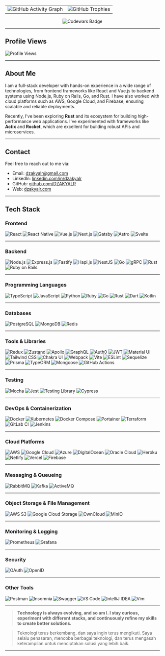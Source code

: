<table>
  <tr>
    <td align="center">
      <img src="https://github-readme-activity-graph.vercel.app/graph?username=DZAKYALR&theme=react-dark&column=3&margin-w=15&margin-h=15" alt="GitHub Activity Graph"/>
    </td>
    <td align="center">
      <img src="https://github-profile-trophy.vercel.app/?username=DZAKYALR&column=1&margin-w=15&margin-h=15" alt="GitHub Trophies"/>
    </td>
  </tr>
</table>

<p align="center">
  <img src="https://www.codewars.com/users/DZAKYALR/badges/large" alt="Codewars Badge"/>
</p>

---

## Profile Views

![Profile Views](https://komarev.com/ghpvc/?username=DZAKYALR&color=green)

---


## About Me

I am a full-stack developer with hands-on experience in a wide range of technologies, from frontend frameworks like React and Vue.js to backend systems using Node.js, Ruby on Rails, Go, and Rust. I have also worked with cloud platforms such as AWS, Google Cloud, and Firebase, ensuring scalable and reliable deployments.

Recently, I've been exploring **Rust** and its ecosystem for building high-performance web applications. I've experimented with frameworks like **Actix** and **Rocket**, which are excellent for building robust APIs and microservices.

---

## Contact

Feel free to reach out to me via:

- Email: [dzakyalr@gmail.com](mailto:dzakyalr@gmail.com)
- LinkedIn: [linkedin.com/in/dzakyalr](https://www.linkedin.com/in/dzakyalr)
- GitHub: [github.com/DZAKYALR](https://github.com/DZAKYALR)
- Web: [dzakyalr.com](https://dzakyalr.com)
---

## Tech Stack

### Frontend
<div>
  <img src="https://img.shields.io/badge/React-20232A?style=for-the-badge&logo=react&logoColor=61DAFB" alt="React" />
  <img src="https://img.shields.io/badge/React_Native-20232A?style=for-the-badge&logo=react&logoColor=61DAFB" alt="React Native" />
  <img src="https://img.shields.io/badge/Vue.js-35495E?style=for-the-badge&logo=vue.js&logoColor=4FC08D" alt="Vue.js" />
  <img src="https://img.shields.io/badge/Next.js-000000?style=for-the-badge&logo=next.js&logoColor=white" alt="Next.js" />
  <img src="https://img.shields.io/badge/Gatsby-663399?style=for-the-badge&logo=gatsby&logoColor=white" alt="Gatsby" />
  <img src="https://img.shields.io/badge/Astro-FF5D01?style=for-the-badge&logo=astro&logoColor=white" alt="Astro" />
  <img src="https://img.shields.io/badge/Svelte-FF3E00?style=for-the-badge&logo=svelte&logoColor=white" alt="Svelte" />
</div>

---

### Backend
<div>
  <img src="https://img.shields.io/badge/Node.js-43853D?style=for-the-badge&logo=node.js&logoColor=white" alt="Node.js" />
  <img src="https://img.shields.io/badge/Express.js-000000?style=for-the-badge&logo=express&logoColor=white" alt="Express.js" />
  <img src="https://img.shields.io/badge/Fastify-000000?style=for-the-badge&logo=fastify&logoColor=white" alt="Fastify" />
  <img src="https://img.shields.io/badge/Hapi.js-FF4088?style=for-the-badge&logo=hapi&logoColor=white" alt="Hapi.js" />
  <img src="https://img.shields.io/badge/NestJS-E0234E?style=for-the-badge&logo=nestjs&logoColor=white" alt="NestJS" />
  <img src="https://img.shields.io/badge/Go-00ADD8?style=for-the-badge&logo=go&logoColor=white" alt="Go" />
  <img src="https://img.shields.io/badge/gRPC-4285F4?style=for-the-badge&logo=google-cloud&logoColor=white" alt="gRPC" />
  <img src="https://img.shields.io/badge/Rust-000000?style=for-the-badge&logo=rust&logoColor=white" alt="Rust" />
  <img src="https://img.shields.io/badge/Ruby_on_Rails-CC0000?style=for-the-badge&logo=ruby-on-rails&logoColor=white" alt="Ruby on Rails" />
</div>

---

### Programming Languages
<div>
  <img src="https://img.shields.io/badge/TypeScript-007ACC?style=for-the-badge&logo=typescript&logoColor=white" alt="TypeScript" />
  <img src="https://img.shields.io/badge/JavaScript-323330?style=for-the-badge&logo=javascript&logoColor=F7DF1E" alt="JavaScript" />
  <img src="https://img.shields.io/badge/Python-3776AB?style=for-the-badge&logo=python&logoColor=white" alt="Python" />
  <img src="https://img.shields.io/badge/Ruby-CC342D?style=for-the-badge&logo=ruby&logoColor=white" alt="Ruby" />
  <img src="https://img.shields.io/badge/Go-00ADD8?style=for-the-badge&logo=go&logoColor=white" alt="Go" />
  <img src="https://img.shields.io/badge/Rust-000000?style=for-the-badge&logo=rust&logoColor=white" alt="Rust" />
  <img src="https://img.shields.io/badge/Dart-0175C2?style=for-the-badge&logo=dart&logoColor=white" alt="Dart" />
  <img src="https://img.shields.io/badge/Kotlin-0095D5?style=for-the-badge&logo=kotlin&logoColor=white" alt="Kotlin" />
</div>

---

### Databases
<div>
  <img src="https://img.shields.io/badge/PostgreSQL-316192?style=for-the-badge&logo=postgresql&logoColor=white" alt="PostgreSQL" />
  <img src="https://img.shields.io/badge/MongoDB-4EA94B?style=for-the-badge&logo=mongodb&logoColor=white" alt="MongoDB" />
  <img src="https://img.shields.io/badge/Redis-%23DD0031.svg?&style=for-the-badge&logo=redis&logoColor=white" alt="Redis" />
</div>

---

### Tools & Libraries
<div>
  <!-- State Management -->
  <img src="https://img.shields.io/badge/Redux-593D88?style=for-the-badge&logo=redux&logoColor=white" alt="Redux" />
  <img src="https://img.shields.io/badge/Zustand-000000?style=for-the-badge&logo=zustand&logoColor=white" alt="Zustand" />
  <!-- GraphQL -->
  <img src="https://img.shields.io/badge/Apollo-100000?style=for-the-badge&logo=apollo-graphql&logoColor=white" alt="Apollo" />
  <img src="https://img.shields.io/badge/GraphQL-E10098?style=for-the-badge&logo=graphql&logoColor=white" alt="GraphQL" />
  <!-- Authentication & Security -->
  <img src="https://img.shields.io/badge/Auth0-EB5424?style=for-the-badge&logo=auth0&logoColor=white" alt="Auth0" />
  <img src="https://img.shields.io/badge/json%20web%20tokens-323330?style=for-the-badge&logo=json-web-tokens&logoColor=pink" alt="JWT" />
  <!-- CSS & Styling -->
  <img src="https://img.shields.io/badge/Material%20UI-007FFF?style=for-the-badge&logo=mui&logoColor=white" alt="Material UI" />
  <img src="https://img.shields.io/badge/TailwindCSS-06B6D4?style=for-the-badge&logo=tailwindcss&logoColor=white" alt="Tailwind CSS" />
  <img src="https://img.shields.io/badge/Chakra%20UI-319795?style=for-the-badge&logo=chakraui&logoColor=white" alt="Chakra UI" />
  <!-- Build Tools -->
  <img src="https://img.shields.io/badge/Webpack-8DD6F9?style=for-the-badge&logo=webpack&logoColor=black" alt="Webpack" />
  <img src="https://img.shields.io/badge/Vite-646CFF?style=for-the-badge&logo=vite&logoColor=white" alt="Vite" />
  <img src="https://img.shields.io/badge/ESLint-4B32C3?style=for-the-badge&logo=eslint&logoColor=white" alt="ESLint" />
  <!-- Database & ORMs -->
  <img src="https://img.shields.io/badge/Sequelize-52B0E7?style=for-the-badge&logo=sequelize&logoColor=white" alt="Sequelize" />
  <img src="https://img.shields.io/badge/Prisma-2D3748?style=for-the-badge&logo=prisma&logoColor=white" alt="Prisma" />
  <img src="https://img.shields.io/badge/TypeORM-FF2D20?style=for-the-badge&logo=typeorm&logoColor=white" alt="TypeORM" />
  <img src="https://img.shields.io/badge/Mongoose-880000?style=for-the-badge&logo=mongoose&logoColor=white" alt="Mongoose" />
  <img src="https://img.shields.io/badge/GitHub%20Actions-2088FF?style=for-the-badge&logo=github-actions&logoColor=white" alt="GitHub Actions" />
</div>

---

### Testing
<div>
  <img src="https://img.shields.io/badge/mocha.js-323330?style=for-the-badge&logo=mocha&logoColor=Brown" alt="Mocha" />
  <img src="https://img.shields.io/badge/Jest-323330?style=for-the-badge&logo=Jest&logoColor=white" alt="Jest" />
  <img src="https://img.shields.io/badge/testing%20library-323330?style=for-the-badge&logo=testing-library&logoColor=red" alt="Testing Library" />
    <img src="https://img.shields.io/badge/Cypress-17202C?style=for-the-badge&logo=cypress&logoColor=white" alt="Cypress" />
</div>

---

### DevOps & Containerization
<div>
  <img src="https://img.shields.io/badge/Docker-2496ED?style=for-the-badge&logo=docker&logoColor=white" alt="Docker" />
  <img src="https://img.shields.io/badge/Kubernetes-326CE5?style=for-the-badge&logo=kubernetes&logoColor=white" alt="Kubernetes" />
  <img src="https://img.shields.io/badge/Docker_Compose-2496ED?style=for-the-badge&logo=docker&logoColor=white" alt="Docker Compose" />
  <img src="https://img.shields.io/badge/Portainer-38B9A9?style=for-the-badge&logo=portainer&logoColor=white" alt="Portainer" />
  <img src="https://img.shields.io/badge/Terraform-5C4EE5?style=for-the-badge&logo=terraform&logoColor=white" alt="Terraform" />
  <img src="https://img.shields.io/badge/GitLab_CI-FC6D26?style=for-the-badge&logo=gitlab&logoColor=white" alt="GitLab CI" />
  <img src="https://img.shields.io/badge/Jenkins-D24939?style=for-the-badge&logo=jenkins&logoColor=white" alt="Jenkins" />
</div>

---

### Cloud Platforms
<div>
  <img src="https://img.shields.io/badge/Amazon_AWS-232F3E?style=for-the-badge&logo=amazon-aws&logoColor=white" alt="AWS" />
  <img src="https://img.shields.io/badge/Google_Cloud-4285F4?style=for-the-badge&logo=google-cloud&logoColor=white" alt="Google Cloud" />
  <img src="https://img.shields.io/badge/Azure-0078D4?style=for-the-badge&logo=microsoft-azure&logoColor=white" alt="Azure" />
  <img src="https://img.shields.io/badge/DigitalOcean-0080FF?style=for-the-badge&logo=digitalocean&logoColor=white" alt="DigitalOcean" />
  <img src="https://img.shields.io/badge/Oracle_Cloud-F80000?style=for-the-badge&logo=oracle&logoColor=white" alt="Oracle Cloud" />
  <img src="https://img.shields.io/badge/Heroku-430098?style=for-the-badge&logo=heroku&logoColor=white" alt="Heroku" />
  <img src="https://img.shields.io/badge/Netlify-00C7B7?style=for-the-badge&logo=netlify&logoColor=white" alt="Netlify" />
  <img src="https://img.shields.io/badge/Vercel-000000?style=for-the-badge&logo=vercel&logoColor=white" alt="Vercel" />
  <img src="https://img.shields.io/badge/Firebase-FFFFFF?style=for-the-badge&logo=firebase&logoColor=orange" alt="Firebase" />
</div>

---

### Messaging & Queueing
<div>
  <img src="https://img.shields.io/badge/RabbitMQ-FF6600?style=for-the-badge&logo=rabbitmq&logoColor=white" alt="RabbitMQ" />
  <img src="https://img.shields.io/badge/Kafka-000000?style=for-the-badge&logo=apache-kafka&logoColor=white" alt="Kafka" />
  <img src="https://img.shields.io/badge/ActiveMQ-DA291C?style=for-the-badge&logo=apache-activemq&logoColor=white" alt="ActiveMQ" />
</div>

---

### Object Storage & File Management
<div>
  <img src="https://img.shields.io/badge/AWS_S3-FF9900?style=for-the-badge&logo=amazon-aws&logoColor=white" alt="AWS S3" />
  <img src="https://img.shields.io/badge/Google_Cloud_Storage-4285F4?style=for-the-badge&logo=google-cloud&logoColor=white" alt="Google Cloud Storage" />
  <img src="https://img.shields.io/badge/OwnCloud-0082C9?style=for-the-badge&logo=owncloud&logoColor=white" alt="OwnCloud" />
  <img src="https://img.shields.io/badge/MinIO-000000?style=for-the-badge&logo=minio&logoColor=white" alt="MinIO" />
</div>

---

### Monitoring & Logging
<div>
  <img src="https://img.shields.io/badge/Prometheus-E6522C?style=for-the-badge&logo=prometheus&logoColor=white" alt="Prometheus" />
  <img src="https://img.shields.io/badge/Grafana-F46800?style=for-the-badge&logo=grafana&logoColor=white" alt="Grafana" />
<!--   <img src="https://img.shields.io/badge/Elasticsearch-005571?style=for-the-badge&logo=elasticsearch&logoColor=white" alt="Elasticsearch" />
  <img src="https://img.shields.io/badge/Kibana-005571?style=for-the-badge&logo=kibana&logoColor=white" alt="Kibana" />
  <img src="https://img.shields.io/badge/Logstash-005571?style=for-the-badge&logo=logstash&logoColor=white" alt="Logstash" /> -->
</div>

---

### Security
<div>
  <img src="https://img.shields.io/badge/OAuth-000000?style=for-the-badge&logo=oauth&logoColor=white" alt="OAuth" />
  <img src="https://img.shields.io/badge/OpenID-000000?style=for-the-badge&logo=openid&logoColor=white" alt="OpenID" />
</div>

---

### Other Tools
<div>
  <img src="https://img.shields.io/badge/Postman-FF6C37?style=for-the-badge&logo=postman&logoColor=white" alt="Postman" />
  <img src="https://img.shields.io/badge/Insomnia-5849BE?style=for-the-badge&logo=insomnia&logoColor=white" alt="Insomnia" />
  <img src="https://img.shields.io/badge/Swagger-85EA2D?style=for-the-badge&logo=swagger&logoColor=white" alt="Swagger" />
  <img src="https://img.shields.io/badge/VS_Code-007ACC?style=for-the-badge&logo=visual-studio-code&logoColor=white" alt="VS Code" />
  <img src="https://img.shields.io/badge/IntelliJ_IDEA-000000?style=for-the-badge&logo=intellij-idea&logoColor=white" alt="IntelliJ IDEA" />
  <img src="https://img.shields.io/badge/Vim-019733?style=for-the-badge&logo=vim&logoColor=white" alt="Vim" />
</div>



---  

> **Technology is always evolving, and so am I. I stay curious, experiment with different stacks, and continuously refine my skills to create better solutions.**  

> Teknologi terus berkembang, dan saya ingin terus mengikuti. Saya selalu penasaran, mencoba berbagai teknologi, dan terus mengasah keterampilan untuk menciptakan solusi yang lebih baik.  

---  
